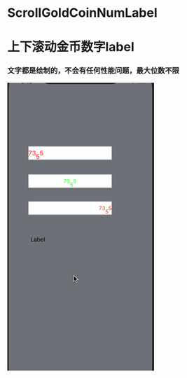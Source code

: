 # ScrollGoldCoinNumLabel

# 上下滚动金币数字label

### 文字都是绘制的，不会有任何性能问题，最大位数不限

![](https://github.com/Natoto/ScrollGoldCoinNumLabel/blob/master/snapshot.gif?raw=true)